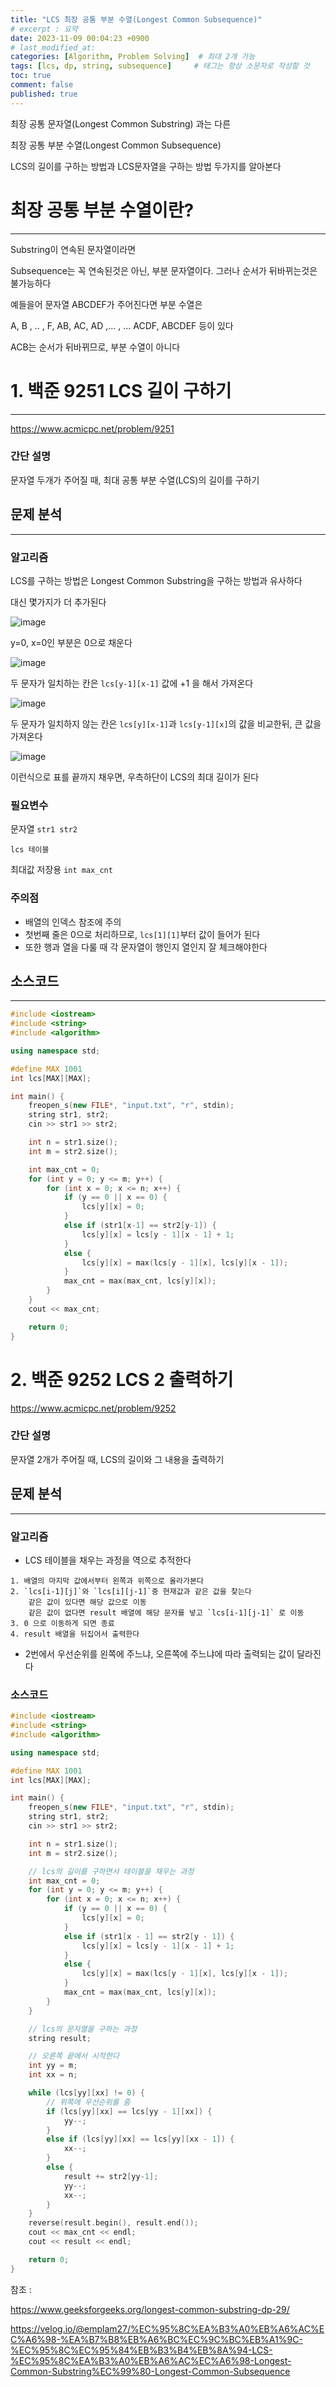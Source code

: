 ```yaml
---
title: "LCS 최장 공통 부분 수열(Longest Common Subsequence)"
# excerpt : 요약
date: 2023-11-09 00:04:23 +0900
# last_modified_at: 
categories: [Algorithm, Problem Solving]  # 최대 2개 가능
tags: [lcs, dp, string, subsequence]     # 태그는 항상 소문자로 작성할 것
toc: true
comment: false
published: true
---
```


최장 공통 문자열(Longest Common Substring) 과는 다른

최장 공통 부분 수열(Longest Common Subsequence)

LCS의 길이를 구하는 방법과 LCS문자열을 구하는 방법 두가지를 알아본다

# 최장 공통 부분 수열이란?
--- 

Substring이 연속된 문자열이라면

Subsequence는 꼭 연속된것은 아닌, 부분 문자열이다. 그러나 순서가 뒤바뀌는것은 불가능하다

예들을어 문자열 ABCDEF가 주어진다면 부분 수열은 

A, B , .. , F, AB, AC, AD ,... , ... ACDF, ABCDEF 등이 있다

ACB는 순서가 뒤바뀌므로, 부분 수열이 아니다

# 1. 백준 9251 LCS 길이 구하기
---

https://www.acmicpc.net/problem/9251

### 간단 설명

문자열 두개가 주어질 때, 최대 공통 부분 수열(LCS)의 길이를 구하기

## 문제 분석
---
### 알고리즘
LCS를 구하는 방법은 Longest Common Substring을 구하는 방법과 유사하다

대신 몇가지가 더 추가된다

![image](https://github.com/jinhg0214/jinhg0214.github.io/assets/70011316/e3e186ea-fac7-4719-87c0-cf184a479f31)

y=0, x=0인 부분은 0으로 채운다 

![image](https://github.com/jinhg0214/jinhg0214.github.io/assets/70011316/0293b2fe-6481-47a0-9551-9c4acb72e814)

두 문자가 일치하는 칸은 `lcs[y-1][x-1]` 값에 +1 을 해서 가져온다

![image](https://github.com/jinhg0214/jinhg0214.github.io/assets/70011316/994982a3-c094-485f-82c2-6e9f29626173)

두 문자가 일치하지 않는 칸은 `lcs[y][x-1]`과 `lcs[y-1][x]`의 값을 비교한뒤, 큰 값을 가져온다

![image](https://github.com/jinhg0214/jinhg0214.github.io/assets/70011316/9c7005bd-bf2c-4b41-82e8-7f58df121c5a)

이런식으로 표를 끝까지 채우면, 우측하단이 LCS의 최대 길이가 된다

### 필요변수
문자열 `str1 str2`

`lcs 테이블`

최대값 저장용 `int max_cnt`

### 주의점
- 배열의 인덱스 참조에 주의
- 첫번째 줄은 0으로 처리하므로, `lcs[1][1]`부터 값이 들어가 된다
- 또한 행과 열을 다룰 때 각 문자열이 행인지 열인지 잘 체크해야한다

## 소스코드
---
```cpp
#include <iostream>
#include <string>
#include <algorithm>

using namespace std;

#define MAX 1001
int lcs[MAX][MAX];

int main() {
	freopen_s(new FILE*, "input.txt", "r", stdin);
	string str1, str2;
	cin >> str1 >> str2;

	int n = str1.size();
	int m = str2.size();

	int max_cnt = 0;
	for (int y = 0; y <= m; y++) {
		for (int x = 0; x <= n; x++) {
			if (y == 0 || x == 0) {
				lcs[y][x] = 0;
			}
			else if (str1[x-1] == str2[y-1]) {
				lcs[y][x] = lcs[y - 1][x - 1] + 1;
			}
			else {
				lcs[y][x] = max(lcs[y - 1][x], lcs[y][x - 1]);
			}
			max_cnt = max(max_cnt, lcs[y][x]);
		}
	}
	cout << max_cnt;

	return 0;
}
```

# 2. 백준 9252 LCS 2 출력하기

https://www.acmicpc.net/problem/9252

### 간단 설명

문자열 2개가 주어질 때, LCS의 길이와 그 내용을 출력하기

## 문제 분석
---
### 알고리즘

- LCS 테이블을 채우는 과정을 역으로 추적한다

```
1. 배열의 마지막 값에서부터 왼쪽과 위쪽으로 올라가본다
2. `lcs[i-1][j]`와 `lcs[i][j-1]`중 현재값과 같은 값을 찾는다
	같은 값이 있다면 해당 값으로 이동
	같은 값이 없다면 result 배열에 해당 문자를 넣고 `lcs[i-1][j-1]` 로 이동
3. 0 으로 이동하게 되면 종료
4. result 배열을 뒤집어서 출력한다
```
- 2번에서 우선순위를 왼쪽에 주느냐, 오른쪽에 주느냐에 따라 출력되는 값이 달라진다

### 소스코드
```cpp
#include <iostream>
#include <string>
#include <algorithm>

using namespace std;

#define MAX 1001
int lcs[MAX][MAX];

int main() {
	freopen_s(new FILE*, "input.txt", "r", stdin);
	string str1, str2;
	cin >> str1 >> str2;

	int n = str1.size();
	int m = str2.size();

    // lcs의 길이를 구하면서 테이블을 채우는 과정 
	int max_cnt = 0;
	for (int y = 0; y <= m; y++) {
		for (int x = 0; x <= n; x++) {
			if (y == 0 || x == 0) {
				lcs[y][x] = 0;
			}
			else if (str1[x - 1] == str2[y - 1]) {
				lcs[y][x] = lcs[y - 1][x - 1] + 1;
			}
			else {
				lcs[y][x] = max(lcs[y - 1][x], lcs[y][x - 1]);
			}
			max_cnt = max(max_cnt, lcs[y][x]);
		}
	}

    // lcs의 문자열을 구하는 과정
	string result;

    // 오른쪽 끝에서 시작한다
	int yy = m;
	int xx = n;

	while (lcs[yy][xx] != 0) {
        // 위쪽에 우선순위를 줌
		if (lcs[yy][xx] == lcs[yy - 1][xx]) {
			yy--;
		}
		else if (lcs[yy][xx] == lcs[yy][xx - 1]) {
			xx--;
		}
		else {
			result += str2[yy-1];
			yy--;
			xx--;
		}
	}
	reverse(result.begin(), result.end());
	cout << max_cnt << endl;
	cout << result << endl;

	return 0;
}
```

참조 : 

https://www.geeksforgeeks.org/longest-common-substring-dp-29/

https://velog.io/@emplam27/%EC%95%8C%EA%B3%A0%EB%A6%AC%EC%A6%98-%EA%B7%B8%EB%A6%BC%EC%9C%BC%EB%A1%9C-%EC%95%8C%EC%95%84%EB%B3%B4%EB%8A%94-LCS-%EC%95%8C%EA%B3%A0%EB%A6%AC%EC%A6%98-Longest-Common-Substring%EC%99%80-Longest-Common-Subsequence
